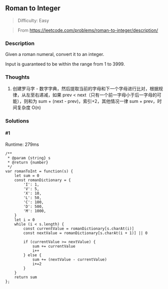 ## Roman to Integer

> Difficulty: Easy

> From https://leetcode.com/problems/roman-to-integer/description/

### Description

Given a roman numeral, convert it to an integer.

Input is guaranteed to be within the range from 1 to 3999.

### Thoughts
1. 创建罗马字 - 数字字典，然后提取当前的字母和下一个字母进行比对，根据规律，从左至右递减，如果 prev < next（只有一个前一字母小于后一字母的可能），则和为 sum + (next - prev)，索引+2，其他情况一律 sum + prev，时间复杂度 O(n)

### Solutions

#### #1
Runtime: 279ms
```
/**
 * @param {string} s
 * @return {number}
 */
var romanToInt = function(s) {
    let sum = 0
    const romanDictionary = {
        'I': 1,
        'V': 5,
        'X': 10,
        'L': 50,
        'C': 100,
        'D': 500,
        'M': 1000,
    }
    let i = 0
    while (i < s.length) {
        const currentValue = romanDictionary[s.charAt(i)]
        const nextValue = romanDictionary[s.charAt(i + 1)] || 0
        
        if (currentValue >= nextValue) {
            sum += currentValue
            i++
        } else {
            sum += (nextValue - currentValue)
            i+=2
        }
    }
    return sum
};
```